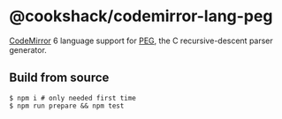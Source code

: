 # @cookshack/codemirror-lang-peg

[CodeMirror](https://codemirror.net/) 6 language support for [PEG](https://www.piumarta.com/software/peg/), the C recursive-descent parser generator.

## Build from source

```
$ npm i # only needed first time
$ npm run prepare && npm test
```
